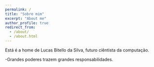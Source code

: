```yaml
---
permalink: /
title: "Sobre mim"
excerpt: "About me"
author_profile: true
redirect_from: 
  - /about/
  - /about.html
---
```


Está é a home de Lucas Bitello da Silva, futuro ciêntista da computação.

-Grandes poderes trazem grandes responsabilidades.
